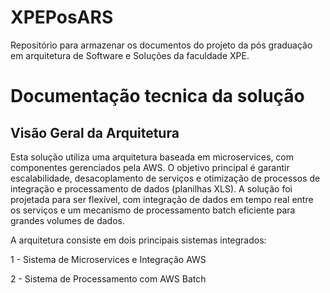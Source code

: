 # XPEPosARS
Repositório para armazenar os documentos do projeto da pós graduação em arquitetura de Software e Soluções da faculdade XPE.


# Documentação tecnica da solução

## Visão Geral da Arquitetura
Esta solução utiliza uma arquitetura baseada em microservices, com componentes gerenciados pela AWS. O objetivo principal é garantir escalabilidade, desacoplamento de serviços e otimização de processos de integração e processamento de dados (planilhas XLS). A solução foi projetada para ser flexível, com integração de dados em tempo real entre os serviços e um mecanismo de processamento batch eficiente para grandes volumes de dados.

A arquitetura consiste em dois principais sistemas integrados:

1 - Sistema de Microservices e Integração AWS

2 - Sistema de Processamento com AWS Batch
